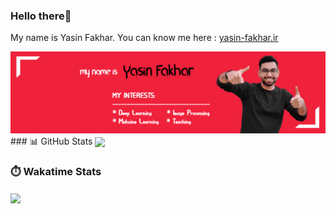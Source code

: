 <!--
**yasinfakhar/yasinfakhar** is a ✨ _special_ ✨ repository because its `README.md` (this file) appears on your GitHub profile.

Here are some ideas to get you started:

- 🔭 I’m currently working on ...
- 🌱 I’m currently learning ...
- 👯 I’m looking to collaborate on ...
- 🤔 I’m looking for help with ...
- 💬 Ask me about ...
- 📫 How to reach me: ...
- 😄 Pronouns: ...
- ⚡ Fun fact: ...
-->

<h3>Hello there👋</h3>

<p>My name is Yasin Fakhar. You can know me here : <a href="yasin-fakhar.ir">yasin-fakhar.ir</a></p>
<img src='linkedin.JPG'/>
### 📊 GitHub Stats

<img align="center" width="490" src="https://github-readme-stats.vercel.app/api?username=alidehkhodaei&hide=contribs&include_all_commits=true&count_private=true&theme=dark" />

### ⏱️ Wakatime Stats

<img align="center" width="490" src="https://github-readme-stats.vercel.app/api/wakatime?username=alidehkhodaei&theme=dark"/>
